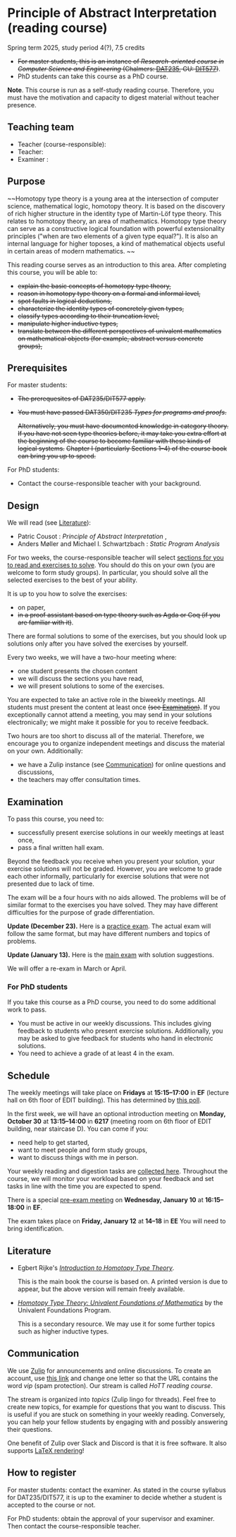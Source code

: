 # Principle of Abstract Interpretation (reading course)

Spring term 2025, study period 4(?), 7.5 credits

* ~~For master students, this is an instance of *Research-oriented course in Computer Science and Engineering* (Chalmers: [DAT235](https://www.student.chalmers.se/sp/course?course_id=36287), GU: [DIT577](https://kursplaner.gu.se/pdf/kurs/en/DIT577))~~.
* PhD students can take this course as a PhD course.

**Note**.
This course is run as a self-study reading course.
Therefore, you must have the motivation and capacity to digest material without teacher presence.

## Teaching team

* Teacher (course-responsible): 
* Teacher: 
* Examiner : 

## Purpose

~~Homotopy type theory is a young area at the intersection of computer science, mathematical logic, homotopy theory.
It is based on the discovery of rich higher structure in the identity type of Martin-Löf type theory.
This relates to homotopy theory, an area of mathematics.
Homotopy type theory can serve as a constructive logical foundation with powerful extensionality principles ("when are two elements of a given type equal?").
It is also an internal language for higher toposes, a kind of mathematical objects useful in certain areas of modern mathematics. ~~ 

This reading course serves as an introduction to this area.
After completing this course, you will be able to:

* ~~explain the basic concepts of homotopy type theory,~~
* ~~reason in homotopy type theory on a formal and informal level,~~
* ~~spot faults in logical deductions,~~
* ~~characterize the identity types of concretely given types,~~
* ~~classify types according to their truncation level,~~
* ~~manipulate higher inductive types,~~
* ~~translate between the different perspectives of univalent mathematics on mathematical objects (for example, abstract versus concrete groups),~~

## Prerequisites

For master students:
* ~~The prerequesites of DAT235/DIT577 apply.~~
* ~~You must have passed DAT350/DIT235 *Types for programs and proofs*.~~

  ~~Alternatively, you must have documented knowledge in category theory.~~
  ~~If you have not seen type theories before, it may take you extra effort at the beginning of the course to become familiar with these kinds of logical systems.~~
  ~~Chapter I (particularly Sections 1–4) of the course book can bring you up to speed.~~

For PhD students:
* Contact the course-responsible teacher with your background.

## Design

We will read (see [Literature](#literature)):
* Patric Cousot : *Principle of Abstract Interpretation* ,
* Anders Møller and Michael I. Schwartzbach : *Static Program Analysis*  

For two weeks, the course-responsible teacher will select [sections for you to read and exercises to solve](schedule.md).
You should do this on your own (you are welcome to form study groups).
In particular, you should solve all the selected exercises to the best of your ability.

It is up to you how to solve the exercises:
* on paper,
* ~~in a proof assistant based on type theory such as Agda or Coq (if you are familiar with it)~~.

There are formal solutions to some of the exercises, but you should look up solutions only after you have solved the exercises by yourself.

Every two weeks, we will have a two-hour meeting where:
* one student presents the chosen content
* we will discuss the sections you have read,
* we will present solutions to some of the exercises.

You are expected to take an active role in the biweekly meetings.
All students must present the content at least once ~~(see [Examination](#examination))~~.
If you exceptionally cannot attend a meeting, you may send in your solutions electronically; we might make it possible for you to receive feedback.

Two hours are too short to discuss all of the material.
Therefore, we encourage you to organize independent meetings and discuss the material on your own.
Additionally:
* we have a Zulip instance (see [Communication](#communication)) for online questions and discussions,
* the teachers may offer consultation times.

## Examination

To pass this course, you need to:
* successfully present exercise solutions in our weekly meetings at least once,
* pass a final written hall exam.

Beyond the feedback you receive when you present your solution, your exercise solutions will not be graded.
However, you are welcome to grade each other informally, particularly for exercise solutions that were not presented due to lack of time.

The exam will be a four hours with no aids allowed.
The problems will be of similar format to the exercises you have solved.
They may have different difficulties for the purpose of grade differentiation.

**Update (December 23).**
Here is a [practice exam](exams/practice/).
The actual exam will follow the same format, but may have different numbers and topics of problems.

**Update (January 13).**
Here is the [main exam](exams/main/) with solution suggestions.

We will offer a re-exam in March or April.

### For PhD students

If you take this course as a PhD course, you need to do some additional work to pass.
* You must be active in our weekly discussions.
  This includes giving feedback to students who present exercise solutions.
  Additionally, you may be asked to give feedback for students who hand in electronic solutions.
* You need to achieve a grade of at least 4 in the exam.

## Schedule

The weekly meetings will take place on **Fridays** at **15:15–17:00** in **EF** (lecture hall on 6th floor of EDIT building).
This has determined by [this poll](https://choodle.portal.chalmers.se/YZVDfAyYLAyTXKVW).

In the first week, we will have an optional introduction meeting on **Monday, October 30** at **13:15–14:00** in **6217** (meeting room on 6th floor of EDIT building, near staircase D).
You can come if you:
* need help to get started,
* want to meet people and form study groups,
* want to discuss things with me in person.

Your weekly reading and digestion tasks are [collected here](schedule.md).
Throughout the course, we will monitor your workload based on your feedback and set tasks in line with the time you are expected to spend.

There is a special [pre-exam meeting](schedule.md#special-pre-exam-meeting) on **Wednesday, January 10** at **16:15–18:00** in **EF**.

The exam takes place on **Friday, January 12** at **14–18** in **EE**
You will need to bring identification.

## Literature

* Egbert Rijke's [*Introduction to Homotopy Type Theory*](https://arxiv.org/abs/2212.11082).

  This is the main book the course is based on.
  A printed version is due to appear, but the above version will remain freely available.

* [*Homotopy Type Theory: Univalent Foundations of Mathematics*](https://homotopytypetheory.org/book/) by the Univalent Foundations Program.

  This is a secondary resource.
  We may use it for some further topics such as higher inductive types.

## Communication

We use [Zulip](https://lot.zulipchat.com/#narrow/stream/407220-HoTT-reading-course) for announcements and online discussions.
To create an account, use [this link](https://lot.zulipchat.com/join/tipdqgohyzsxnmxziqumen3q/) and change one letter so that the URL contains the word *vip* (spam protection).
Our stream is called *HoTT reading course*.

The stream is organized into *topics* (Zulip lingo for threads).
Feel free to create new topics, for example for questions that you want to discuss.
This is useful if you are stuck on something in your weekly reading.
Conversely, you can help your fellow students by engaging with and possibly answering their questions.

One benefit of Zulip over Slack and Discord is that it is free software.
It also supports [LaTeX rendering](https://zulip.com/help/latex)!

## How to register

For master students: contact the examiner.
As stated in the course syllabus for DAT235/DIT577, it is up to the examiner to decide whether a student is accepted to the course or not.

For PhD students: obtain the approval of your supervisor and examiner.
Then contact the course-responsible teacher.



